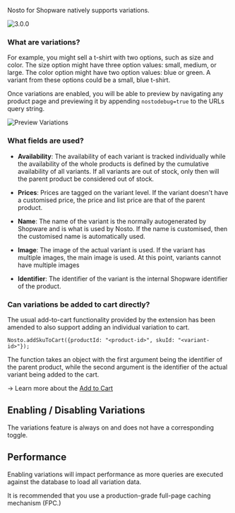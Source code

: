 Nosto for Shopware natively supports variations. 

![3.0.0](https://img.shields.io/badge/nosto-3.0.0-green.svg)

### What are variations?

For example, you might sell a t-shirt with two options, such as size and color. The size option might have three option values: small, medium, or large. The color option might have two option values: blue or green. A variant from these options could be a small, blue t-shirt.


Once variations are enabled, you will be able to preview by navigating any product page and previewing it by appending `nostodebug=true` to the URLs query string.

![Preview Variations](https://user-images.githubusercontent.com/327432/49743281-0d6e4780-fca3-11e8-901b-a3315ab9fbe4.png)


### What fields are used?

* **Availability**: The availability of each variant is tracked individually while the availability of the whole products is defined by the cumulative availability of all variants. If all variants are out of stock, only then will the parent product be considered out of stock.

* **Prices**: Prices are tagged on the variant level. If the variant doesn't have a customised price, the price and list price are that of the parent product.

* **Name**: The name of the variant is the normally autogenerated by Shopware and is what is used by Nosto. If the name is customised, then the customised name is automatically used.

* **Image**: The image of the actual variant is used. If the variant has multiple images, the main image is used. At this point, variants cannot have multiple images

* **Identifier**: The identifier of the variant is the internal Shopware identifier of the product.


### Can variations be added to cart directly?

The usual add-to-cart functionality provided by the extension has been amended to also support adding an individual variation to cart.

`Nosto.addSkuToCart({productId: "<product-id>", skuId: "<variant-id>"});`

The function takes an object with the first argument being the identifier of the parent product, while the second argument is the identifier of the actual variant being added to the cart.

→ Learn more about the [Add to Cart](Add-to-Cart.md)

## Enabling / Disabling Variations

The variations feature is always on and does not have a corresponding toggle.

## Performance

Enabling variations will impact performance as more queries are executed against the database to load all variation data.

It is recommended that you use a production-grade full-page caching mechanism (FPC.)